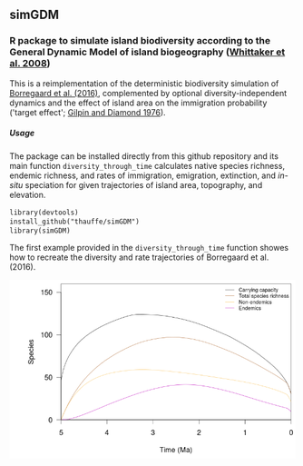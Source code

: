 ## simGDM
### R package to simulate island biodiversity according to the General Dynamic Model of island biogeography ([Whittaker et al. 2008](http://onlinelibrary.wiley.com/doi/10.1111/j.1365-2699.2008.01892.x/abstract))

This is a reimplementation of the deterministic biodiversity simulation of 
[Borregaard et al. (2016)](http://onlinelibrary.wiley.com/doi/10.1111/geb.12348/abstract), 
complemented by optional diversity-independent dynamics and the effect of island area 
on the immigration probability ('target effect'; [Gilpin and Diamond 1976](https://www.pnas.org/content/73/11/4130)).


##### Usage
The package can be installed directly from this github repository and its main function `diversity_through_time` 
calculates native species richness, endemic richness, and rates of immigration, emigration, extinction, 
and *in-situ* speciation for given trajectories of island area, topography, and elevation. 

```{r, warning = F, echo = F}
library(devtools)
install_github("thauffe/simGDM")
library(simGDM)
```

The first example provided in the `diversity_through_time` function showes how to recreate the 
diversity and rate trajectories of Borregaard et al. (2016).

![Borregaard 2016 Fig4a](https://github.com/thauffe/simGDM/blob/master/Figures/BorFig4Div.png)


